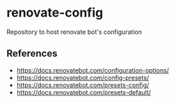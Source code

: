 # renovate-config
Repository to host renovate bot's configuration

## References
- https://docs.renovatebot.com/configuration-options/
- https://docs.renovatebot.com/config-presets/
- https://docs.renovatebot.com/presets-config/
- https://docs.renovatebot.com/presets-default/
